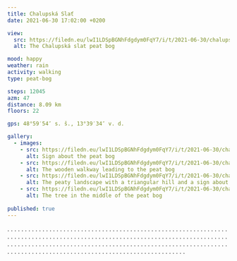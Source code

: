 ```yaml
---
title: Chalupská Slať
date: 2021-06-30 17:02:00 +0200

view:
  src: https://filedn.eu/lwI1LDSpBGNhFdgdym0FqY7/i/t/2021-06-30/chalupska-slat-velka.jpg
  alt: The Chalupská slat peat bog

mood: happy
weather: rain
activity: walking
type: peat-bog

steps: 12045
azm: 47
distance: 8.09 km
floors: 22

gps: 48°59′54″ s. š., 13°39′34″ v. d.

gallery:
  - images:
    - src: https://filedn.eu/lwI1LDSpBGNhFdgdym0FqY7/i/t/2021-06-30/chalupska-slat.jpg
      alt: Sign about the peat bog
    - src: https://filedn.eu/lwI1LDSpBGNhFdgdym0FqY7/i/t/2021-06-30/chalupska-slat-chodnicek.jpg
      alt: The wooden walkway leading to the peat bog
    - src: https://filedn.eu/lwI1LDSpBGNhFdgdym0FqY7/i/t/2021-06-30/chalupska-slat-raselina.jpg
      alt: The peaty landscape with a triangular hill and a sign about local mining of peat
    - src: https://filedn.eu/lwI1LDSpBGNhFdgdym0FqY7/i/t/2021-06-30/chalupska-slat-mala.jpg
      alt: The tree in the middle of the peat bog
      
published: true
---
```

.  .  .  .  .  .  .  .  .  .  .  .  .  .  .  .  . .  .  .  .  .  .  .  .  .  .  .  .  .  .  .  .  .  .  .  .  .  .  .  .  .  .  .  .  .  .  .  .  .  . .  .  .  .  .  .  .  .  .  .  .  .  .  .  .  .  . .  .  .  .  .  .  .  .  .  .  .  .  .  .  .  .  . .  .  .  .  .  .  .  .  .  .  .  .  .  .  .  .  .  .  .  .  .  .  .  .  .  .  .  .  .  .  .  .  .  . .  .  .  .  .  .  .  .  .  .  .  .  .  .  .  .  . .  .  .  .  .  .  .  .  .  .  .  .  .  .  .  .  . .  .  .  .  .  .  .  .  .  .  .  .  .  .  .  .  .  .  .  .  .  .  .  .  .  .  .  .  .  .  .  .  .  .  .  .  .  .  .  .  .  .  .  .  .  .  .  .  .  .  .  .  .  .  .  .  .  .  .  .  .  .  .  .  .  .  .  .  .  .  .  .  .  .  .  .  .  .  .  .  .  .  .  .  .  .  .